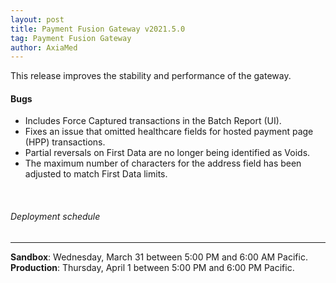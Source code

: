 ```yaml
---
layout: post
title: Payment Fusion Gateway v2021.5.0
tag: Payment Fusion Gateway
author: AxiaMed
---
```


This release improves the stability and performance of the gateway.

#### Bugs
* Includes Force Captured transactions in the Batch Report (UI).  
* Fixes an issue that omitted healthcare fields for hosted payment page (HPP) transactions.
* Partial reversals on First Data are no longer being identified as Voids.
* The maximum number of characters for the address field has been adjusted to match First Data limits.

&nbsp;  
###### Deployment schedule
* * *
**Sandbox**: Wednesday, March 31 between 5:00 PM and 6:00 AM Pacific.
<br>
**Production**: Thursday, April 1 between 5:00 PM and 6:00 PM Pacific.

